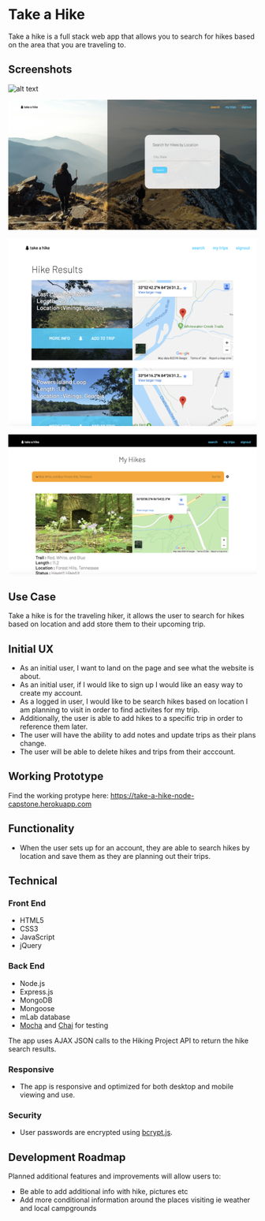# Take a Hike

Take a hike is a full stack web app that allows you to search for hikes based on the area that you are traveling to.
## Screenshots

![alt text](https://github.com/pelosirm/take-a-hike-node-capstone/blob/master/readmeImg/front_page.png)

![alt text](https://github.com/pelosirm/take-a-hike-node-capstone/blob/master/readmeImg/search.png)

![alt text](https://github.com/pelosirm/take-a-hike-node-capstone/blob/master/readmeImg/hike-results.png)

![alt text](https://github.com/pelosirm/take-a-hike-node-capstone/blob/master/readmeImg/hike-info.png)

## Use Case
Take a hike is for the traveling hiker, it allows the user to search for hikes based on location and add store them to their upcoming trip.

## Initial UX

* As an initial user, I want to land on the page and see what the website is about.
* As an initial user, if I would like to sign up I would like an easy way to create my account.
* As a logged in user, I would like to be search hikes based on location I am planning to visit in order to find activites for my trip.
* Additionally, the user is able to add hikes to a specific trip in order to reference them later.
* The user will have the ability to add notes and update trips as their plans change.
* The user will be able to delete hikes and trips from their acccount.



## Working Prototype

Find the working protype here: https://take-a-hike-node-capstone.herokuapp.com

## Functionality
* When the user sets up for an account, they are able to search hikes by location and save them as they are planning out their trips.

## Technical

<h3>Front End</h3>
<ul>
    <li>HTML5</li>
    <li>CSS3</li>
    <li>JavaScript</li>
    <li>jQuery</li>
</ul>
<h3>Back End</h3>
<ul>
    <li>Node.js</li>
    <li>Express.js</li>
    <li>MongoDB</li>
    <li>Mongoose</li>
    <li>mLab database</li>
    <li><a href="https://mochajs.org/">Mocha</a> and <a href="http://chaijs.com/">Chai</a> for testing</li>

</ul>
<p>The app uses AJAX JSON calls to the Hiking Project API to return the hike search results.</p>
<h3>Responsive</h3>
<ul>
    <li>The app is responsive and optimized for both desktop and mobile viewing and use.</li>
</ul>
<h3>Security</h3>
<ul>
    <li>User passwords are encrypted using <a href="https://github.com/dcodeIO/bcrypt.js">bcrypt.js</a>.</li>
</ul>

## Development Roadmap
Planned additional features and improvements will allow users to:

<ul>
    <li>Be able to add additional info with hike, pictures etc</li>
    <li>Add more conditional information around the places visiting ie weather and local campgrounds</li>
</ul>
